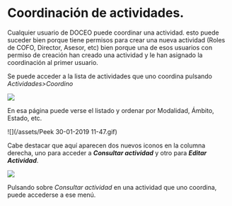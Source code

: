 # Coordinación de actividades.

Cualquier usuario de DOCEO puede coordinar una actividad. esto puede suceder bien porque tiene permisos para crear una nueva actividad (Roles de COFO, Director, Asesor, etc) bien porque una de esos usuarios con permiso de creación han creado una actividad y le han asignado la coordinación al primer usuario.

Se puede acceder a la lista de actividades que uno coordina pulsando _Actividades>Coordino_

![](/assets/Selección_721.png)

En esa página puede verse el listado y ordenar por Modalidad, Ámbito, Estado, etc.

![](/assets/Peek 30-01-2019 11-47.gif)

Cabe destacar que aquí aparecen dos nuevos iconos en la columna derecha, uno para acceder a _**Consultar actividad**_ y otro para _**Editar Actividad**_.

![](/assets/Selección_723.png)

Pulsando sobre _Consultar actividad_ en una actividad que uno coordina, puede accederse a ese menú.


